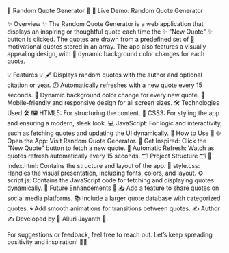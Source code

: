 🌟 Random Quote Generator 🌟
🎯 Live Demo: Random Quote Generator

✨ Overview ✨
The Random Quote Generator is a web application that displays an inspiring or thoughtful quote each time the ✨ "New Quote" ✨ button is clicked. The quotes are drawn from a predefined set of 📝 motivational quotes stored in an array. The app also features a visually appealing design, with 🎨 dynamic background color changes for each quote.

💡 Features 💡
🖋️ Displays random quotes with the author and optional citation or year.
⏱️ Automatically refreshes with a new quote every 15 seconds.
🌈 Dynamic background color change for every new quote.
📱 Mobile-friendly and responsive design for all screen sizes.
🛠️ Technologies Used 🛠️
🖼️ HTML5: For structuring the content.
🎨 CSS3: For styling the app and ensuring a modern, sleek look.
💻 JavaScript: For logic and interactivity, such as fetching quotes and updating the UI dynamically.
🎉 How to Use 🎉
🌐 Open the App: Visit Random Quote Generator.
💬 Get Inspired: Click the "New Quote" button to fetch a new quote.
🔄 Automatic Refresh: Watch as quotes refresh automatically every 15 seconds.
🗂️ Project Structure 🗂️
📄 index.html: Contains the structure and layout of the app.
🎨 style.css: Handles the visual presentation, including fonts, colors, and layout.
⚙️ script.js: Contains the JavaScript code for fetching and displaying quotes dynamically.
🚀 Future Enhancements 🚀
📤 Add a feature to share quotes on social media platforms.
📚 Include a larger quote database with categorized quotes.
🌀 Add smooth animations for transitions between quotes.
✍️ Author ✍️
Developed by 🌟 Alluri Jayanth 🌟.

For suggestions or feedback, feel free to reach out.
Let’s keep spreading positivity and inspiration! 💫✨
